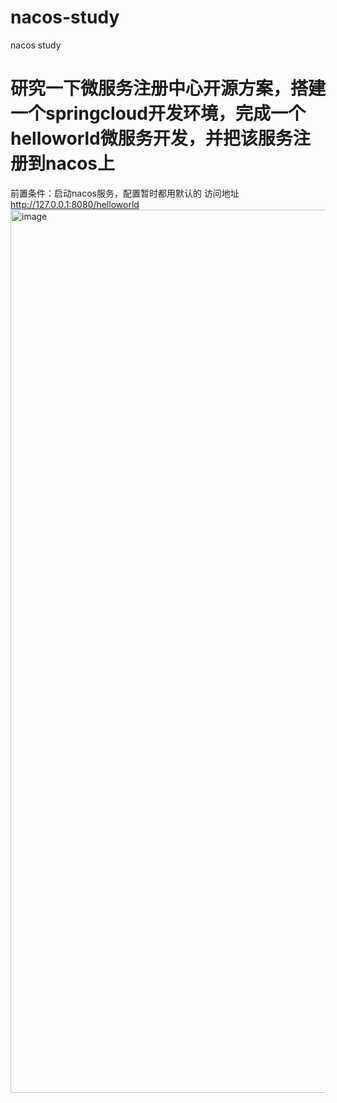 # nacos-study
nacos study
# 研究一下微服务注册中心开源方案，搭建一个springcloud开发环境，完成一个helloworld微服务开发，并把该服务注册到nacos上
前置条件：启动nacos服务，配置暂时都用默认的
访问地址 http://127.0.0.1:8080/helloworld
<img width="1413" alt="image" src="https://github.com/keguang/nacos-study/assets/10006532/2d42c545-622b-48fb-8eb8-f766990ef025">
